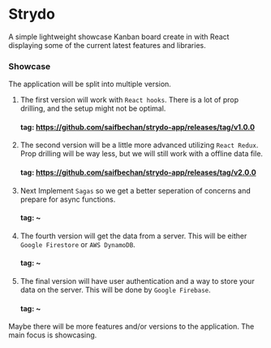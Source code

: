 # Strydo

A simple lightweight showcase Kanban board create in with React displaying some of the current latest features and libraries.

### Showcase

The application will be split into multiple version.

1. The first version will work with `React hooks`. There is a lot of prop drilling, and the setup might not be optimal.

   #### **tag**: https://github.com/saifbechan/strydo-app/releases/tag/v1.0.0

2. The second version will be a little more advanced utilizing `React Redux`. Prop drilling will be way less, but we will still work with a offline data file.

   #### **tag**: https://github.com/saifbechan/strydo-app/releases/tag/v2.0.0

3. Next Implement `Sagas` so we get a better seperation of concerns and prepare for async functions.

   #### **tag**: ~

4. The fourth version will get the data from a server. This will be either `Google Firestore` or `AWS DynamoDB`.

   #### **tag**: ~

5. The final version will have user authentication and a way to store your data on the server. This will be done by `Google Firebase`.
   #### **tag**: ~

Maybe there will be more features and/or versions to the application. The main focus is showcasing.

